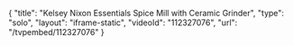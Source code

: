 {
    "title": "Kelsey Nixon Essentials Spice Mill with Ceramic Grinder",
    "type": "solo",
    "layout": "iframe-static",
    "videoId": "112327076",
    "url": "\/tvpembed\/112327076"
}